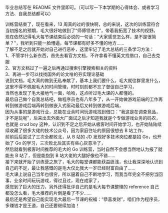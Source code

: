 毕业总结写在 README 文件里即可。（可以写一下本学期的心得体会、或者学习方法、自我总结都可以）

训练营结束了，现在看来，13 周真的过的很快啊，总的来说，这次的训练营符合当初报名的预期，毛大很好地做到了“师傅领进门”，带着我拓宽了技术的视野。  
现在依然记得毛大每节课结束后必说的一句话："大家感觉怎么样，是不是很简单？"，我听到只能一脸懵逼，每节课都有好多不懂的地方......  
了解不足之后就开始对自己进行恶补，这里牢记了毛大总结的三条学习方法：  
1、不管学什么新东西，首先去看官方文档，不许拿看不懂英文找借口，自己去克服  
2、官方文档过了一遍之后再通过搜索引擎搜索相关的资料  
3、再进一步可以找找国外的论文啥的夯实理论基础  
说到文档，毛大真的做到无私奉献了，基本上我们要什么，毛大就往群里发什么，这里不得不佩服毛大的时间管理，时时刻刻都不忘了督促自己学习，  
当然也发现了毛大接地气一面，哈哈，这点听过毛大课的人都懂的。  
最后自己做个自我总结吧，做程序员也有八年多了，从一开始做游戏前端的工作再转到做游戏后端再转到做嵌入式驱动最后又转到做游戏后端，  
因为从事的是游戏行业，总能在业余时间玩游戏找到借口：“我这是在调查竞品，才不是玩呢”，后来出去外面大厂面试之后才知道我就是个专做游戏业务的码农，  
也就是 crud boy 这种，认识到不足之后开始从极客时间开始学习，也开始陆陆续续收藏了很多大佬的技术公众号，因为家庭住址的原因很想去 B 站工作，  
前前后后尝试了三次全都败北，从 B 站的 JD 发现好多技术岗位都是招 Go，也开始了 Go 的学习，三次败北后其实有些心灰意冷了，  
然后就看到极客时间推荐的毛大的 Go 训练营，当时自然不会想当然地认为报了就能去 B 站了，但是能抱到 B 站大佬的大腿好像也不错......  
接下来就开始了训练营之旅了，毛大的每堂课都能获益匪浅，也让我深深地认识到自己的不足，最让我感慨的是毛大仅比我大一岁已经财富自由了......  
毛大课上说自己当年也很穷，所以逼着自己不断地学习，而我当年完全不把穷当回事，业余时间玩玩游戏，得过且过，现在成家了，  
感觉到了巨大的压力，另外还得批评自己的是毛大每节课整理的 reference 自己都没怎么看，毛大推荐的片倒是看了不少......  
最后还是希望自己能实现毛大最后一节课的祝福：“恭喜发财”，咱们作为程序员，多赚钱才是王道，自己还要继续加油！